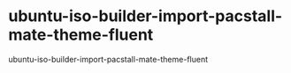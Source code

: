 # ubuntu-iso-builder-import-pacstall-mate-theme-fluent
ubuntu-iso-builder-import-pacstall-mate-theme-fluent
